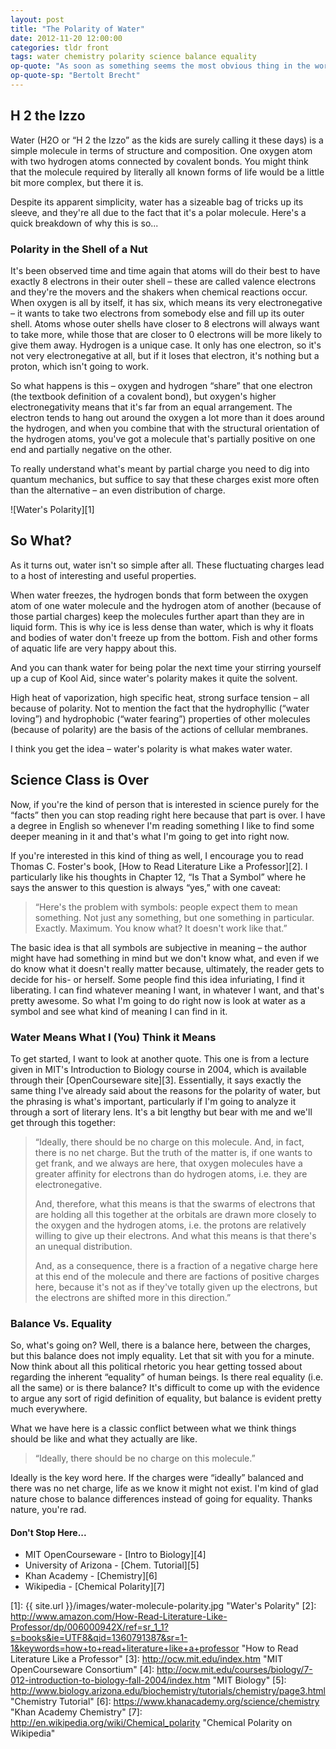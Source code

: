 ```yaml
---
layout: post
title: "The Polarity of Water"
date: 2012-11-20 12:00:00
categories: tldr front
tags: water chemistry polarity science balance equality
op-quote: "As soon as something seems the most obvious thing in the world, it means we have abandoned all attempts at understanding it."
op-quote-sp: "Bertolt Brecht"
---
```


## H 2 the Izzo

Water (H2O or “H 2 the Izzo” as the kids are surely calling it these days) is a simple molecule in terms of structure and composition. One oxygen atom with two hydrogen atoms connected by covalent bonds. You might think that the molecule required by literally all known forms of life would be a little bit more complex, but there it is.

Despite its apparent simplicity, water has a sizeable bag of tricks up its sleeve, and they're all due to the fact that it's a polar molecule. Here's a quick breakdown of why this is so...

### Polarity in the Shell of a Nut

It's been observed time and time again that atoms will do their best to have exactly 8 electrons in their outer shell – these are called valence electrons and they're the movers and the shakers when chemical reactions occur. When oxygen is all by itself, it has six, which means its very electronegative – it wants to take two electrons from somebody else and fill up its outer shell. Atoms whose outer shells have closer to 8 electrons will always want to take more, while those that are closer to 0 electrons will be more likely to give them away. Hydrogen is a unique case. It only has one electron, so it's not very electronegative at all, but if it loses that electron, it's nothing but a proton, which isn't going to work.

So what happens is this – oxygen and hydrogen “share” that one electron (the textbook definition of a covalent bond), but oxygen's higher electronegativity means that it's far from an equal arrangement. The electron tends to hang out around the oxygen a lot more than it does around the hydrogen, and when you combine that with the structural orientation of the hydrogen atoms, you've got a molecule that's partially positive on one end and partially negative on the other.

To really understand what's meant by partial charge you need to dig into quantum mechanics, but suffice to say that these charges exist more often than the alternative – an even distribution of charge.

![Water's Polarity][1]

## So What?

As it turns out, water isn't so simple after all. These fluctuating charges lead to a host of interesting and useful properties.

When water freezes, the hydrogen bonds that form between the oxygen atom of one water molecule and the hydrogen atom of another (because of those partial charges) keep the molecules further apart than they are in liquid form. This is why ice is less dense than water, which is why it floats and bodies of water don't freeze up from the bottom. Fish and other forms of aquatic life are very happy about this.

And you can thank water for being polar the next time your stirring yourself up a cup of Kool Aid, since water's polarity makes it quite the solvent.

High heat of vaporization, high specific heat, strong surface tension – all because of polarity. Not to mention the fact that the hydrophyllic (“water loving”) and hydrophobic (“water fearing”) properties of other molecules (because of polarity) are the basis of the actions of cellular membranes.

I think you get the idea – water's polarity is what makes water water.

## Science Class is Over

Now, if you're the kind of person that is interested in science purely for the “facts” then you can stop reading right here because that part is over. I have a degree in English so whenever I'm reading something I like to find some deeper meaning in it and that's what I'm going to get into right now.

If you're interested in this kind of thing as well, I encourage you to read Thomas C. Foster's book, [How to Read Literature Like a Professor][2]. I particularly like his thoughts in Chapter 12, “Is That a Symbol” where he says the answer to this question is always “yes,” with one caveat: 

> “Here's the problem with symbols: people expect them to mean something. Not just any something, but one
> something in particular. Exactly. Maximum. You know what? It doesn't work like that.”

The basic idea is that all symbols are subjective in meaning – the author might have had something in mind but we don't know what, and even if we do know what it doesn't really matter because, ultimately, the reader gets to decide for his- or herself. Some people find this idea infuriating, I find it liberating. I can find whatever meaning I want, in whatever I want, and that's pretty awesome. So what I'm going to do right now is look at water as a symbol and see what kind of meaning I can find in it.

### Water Means What I (You) Think it Means

To get started, I want to look at another quote. This one is from a lecture given in MIT's Introduction to Biology course in 2004, which is available through their [OpenCourseware site][3]. Essentially, it says exactly the same thing I've already said about the reasons for the polarity of water, but the phrasing is what's important, particularly if I'm going to analyze it through a sort of literary lens. It's a bit lengthy but bear with me and we'll get through this together:

> “Ideally, there should be no charge on this molecule. And, in fact, there is no net charge. But the
> truth of the matter is, if one wants to get frank, and we always are here, that oxygen molecules have a
> greater affinity for electrons than do hydrogen atoms, i.e. they are electronegative. 
> 
> And, therefore, what this means is that the swarms of electrons that are holding all this together at
> the orbitals are drawn more closely to the oxygen and the hydrogen atoms, i.e. the protons are
> relatively willing to give up their electrons. And what this means is that there's an unequal
> distribution. 
> 
> And, as a consequence, there is a fraction of a negative charge here at this end of the molecule and
> there are factions of positive charges here, because it's not as if they've totally given up the
> electrons, but the electrons are shifted more in this direction.”

### Balance Vs. Equality

So, what's going on? Well, there is a balance here, between the charges, but this balance does not imply equality. Let that sit with you for a minute. Now think about all this political rhetoric you hear getting tossed about regarding the inherent “equality” of human beings. Is there real equality (i.e. all the same) or is there balance? It's difficult to come up with the evidence to argue any sort of rigid definition of equality, but balance is evident pretty much everywhere.

What we have here is a classic conflict between what we think things should be like and what they actually are like.

> “Ideally, there should be no charge on this molecule.”

Ideally is the key word here. If the charges were “ideally” balanced and there was no net charge, life as we know it might not exist. I'm kind of glad nature chose to balance differences instead of going for equality. Thanks nature, you're rad.




#### Don't Stop Here...

+ MIT OpenCourseware - [Intro to Biology][4]
+ University of Arizona - [Chem. Tutorial][5]
+ Khan Academy - [Chemistry][6]
+ Wikipedia - [Chemical Polarity][7]

[1]: {{ site.url }}/images/water-molecule-polarity.jpg "Water's Polarity"
[2]: http://www.amazon.com/How-Read-Literature-Like-Professor/dp/006000942X/ref=sr_1_1?s=books&ie=UTF8&qid=1360791387&sr=1-1&keywords=how+to+read+literature+like+a+professor "How to Read Literature Like a Professor"
[3]: http://ocw.mit.edu/index.htm "MIT OpenCourseware Consortium"
[4]: http://ocw.mit.edu/courses/biology/7-012-introduction-to-biology-fall-2004/index.htm "MIT Biology"
[5]: http://www.biology.arizona.edu/biochemistry/tutorials/chemistry/page3.html "Chemistry Tutorial"
[6]: https://www.khanacademy.org/science/chemistry "Khan Academy Chemistry"
[7]: http://en.wikipedia.org/wiki/Chemical_polarity "Chemical Polarity on Wikipedia"

